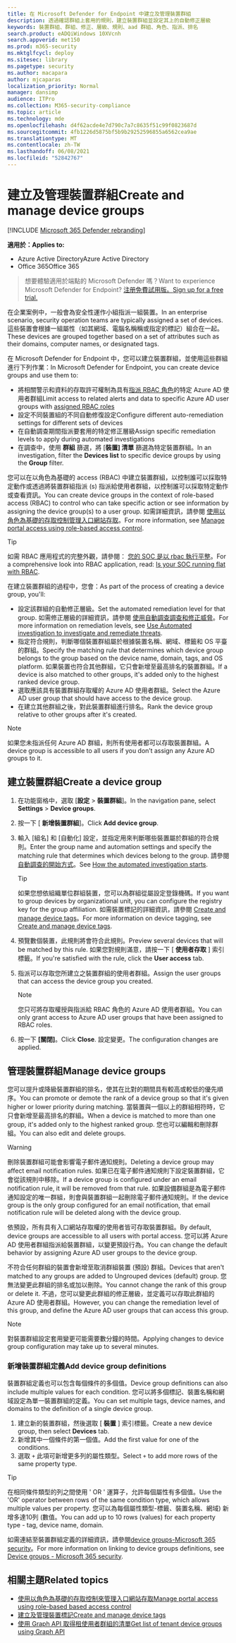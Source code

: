 ```yaml
---
title: 在 Microsoft Defender for Endpoint 中建立及管理裝置群組
description: 透過確認群組上套用的規則，建立裝置群組並設定其上的自動修正層級
keywords: 裝置群組、群組、修正、層級、規則、aad 群組、角色、指派、排名
search.product: eADQiWindows 10XVcnh
search.appverid: met150
ms.prod: m365-security
ms.mktglfcycl: deploy
ms.sitesec: library
ms.pagetype: security
ms.author: macapara
author: mjcaparas
localization_priority: Normal
manager: dansimp
audience: ITPro
ms.collection: M365-security-compliance
ms.topic: article
ms.technology: mde
ms.openlocfilehash: d4f62acde4e7d790c7a7c8635f51c99f0823687d
ms.sourcegitcommit: 4fb1226d5875bf5b9b29252596855a6562cea9ae
ms.translationtype: MT
ms.contentlocale: zh-TW
ms.lasthandoff: 06/08/2021
ms.locfileid: "52842767"
---
```

# <a name="create-and-manage-device-groups"></a><span data-ttu-id="fc37a-104">建立及管理裝置群組</span><span class="sxs-lookup"><span data-stu-id="fc37a-104">Create and manage device groups</span></span>

[!INCLUDE [Microsoft 365 Defender rebranding](../../includes/microsoft-defender.md)]


<span data-ttu-id="fc37a-105">**適用於：**</span><span class="sxs-lookup"><span data-stu-id="fc37a-105">**Applies to:**</span></span>
- <span data-ttu-id="fc37a-106">Azure Active Directory</span><span class="sxs-lookup"><span data-stu-id="fc37a-106">Azure Active Directory</span></span>
- <span data-ttu-id="fc37a-107">Office 365</span><span class="sxs-lookup"><span data-stu-id="fc37a-107">Office 365</span></span>

> <span data-ttu-id="fc37a-108">想要體驗適用於端點的 Microsoft Defender 嗎？</span><span class="sxs-lookup"><span data-stu-id="fc37a-108">Want to experience Microsoft Defender for Endpoint?</span></span> [<span data-ttu-id="fc37a-109">注册免費試用版。</span><span class="sxs-lookup"><span data-stu-id="fc37a-109">Sign up for a free trial.</span></span>](https://www.microsoft.com/microsoft-365/windows/microsoft-defender-atp?ocid=docs-wdatp-exposedapis-abovefoldlink)


<span data-ttu-id="fc37a-110">在企業案例中，一般會為安全性運作小組指派一組裝置。</span><span class="sxs-lookup"><span data-stu-id="fc37a-110">In an enterprise scenario, security operation teams are typically assigned a set of devices.</span></span> <span data-ttu-id="fc37a-111">這些裝置會根據一組屬性（如其網域、電腦名稱稱或指定的標記）組合在一起。</span><span class="sxs-lookup"><span data-stu-id="fc37a-111">These devices are grouped together based on a set of attributes such as their domains, computer names, or designated tags.</span></span>

<span data-ttu-id="fc37a-112">在 Microsoft Defender for Endpoint 中，您可以建立裝置群組，並使用這些群組進行下列作業：</span><span class="sxs-lookup"><span data-stu-id="fc37a-112">In Microsoft Defender for Endpoint, you can create device groups and use them to:</span></span>
- <span data-ttu-id="fc37a-113">將相關警示和資料的存取許可權制為具有[指派 RBAC 角色](rbac.md)的特定 Azure AD 使用者群組</span><span class="sxs-lookup"><span data-stu-id="fc37a-113">Limit access to related alerts and data to specific Azure AD user groups with [assigned RBAC roles](rbac.md)</span></span> 
- <span data-ttu-id="fc37a-114">設定不同裝置組的不同自動修復設定</span><span class="sxs-lookup"><span data-stu-id="fc37a-114">Configure different auto-remediation settings for different sets of devices</span></span>
- <span data-ttu-id="fc37a-115">在自動調查期間指派要套用的特定修正層級</span><span class="sxs-lookup"><span data-stu-id="fc37a-115">Assign specific remediation levels to apply during automated investigations</span></span>
- <span data-ttu-id="fc37a-116">在調查中，使用 **群組** 篩選，將 [**裝置] 清單** 篩選為特定裝置群組。</span><span class="sxs-lookup"><span data-stu-id="fc37a-116">In an investigation, filter the **Devices list** to specific device groups by using the **Group** filter.</span></span>

<span data-ttu-id="fc37a-117">您可以在以角色為基礎的 access (RBAC) 中建立裝置群組，以控制誰可以採取特定動作或透過將裝置群組指派 (s) 指派給使用者群組，以控制誰可以採取特定動作或查看資訊。</span><span class="sxs-lookup"><span data-stu-id="fc37a-117">You can create device groups in the context of role-based access (RBAC) to control who can take specific action or see information by assigning the device group(s) to a user group.</span></span> <span data-ttu-id="fc37a-118">如需詳細資訊，請參閱 [使用以角色為基礎的存取控制管理入口網站存取](rbac.md)。</span><span class="sxs-lookup"><span data-stu-id="fc37a-118">For more information, see [Manage portal access using role-based access control](rbac.md).</span></span>

>[!TIP]
> <span data-ttu-id="fc37a-119">如需 RBAC 應用程式的完整外觀，請參閱： [您的 SOC 是以 rbac 執行平整](https://techcommunity.microsoft.com/t5/Windows-Defender-ATP/Is-your-SOC-running-flat-with-limited-RBAC/ba-p/320015)。</span><span class="sxs-lookup"><span data-stu-id="fc37a-119">For a comprehensive look into RBAC application, read: [Is your SOC running flat with RBAC](https://techcommunity.microsoft.com/t5/Windows-Defender-ATP/Is-your-SOC-running-flat-with-limited-RBAC/ba-p/320015).</span></span>

<span data-ttu-id="fc37a-120">在建立裝置群組的過程中，您會：</span><span class="sxs-lookup"><span data-stu-id="fc37a-120">As part of the process of creating a device group, you'll:</span></span>
- <span data-ttu-id="fc37a-121">設定該群組的自動修正層級。</span><span class="sxs-lookup"><span data-stu-id="fc37a-121">Set the automated remediation level for that group.</span></span> <span data-ttu-id="fc37a-122">如需修正層級的詳細資訊，請參閱 [使用自動調查調查和修正威脅](automated-investigations.md)。</span><span class="sxs-lookup"><span data-stu-id="fc37a-122">For more information on remediation levels, see [Use Automated investigation to investigate and remediate threats](automated-investigations.md).</span></span>
- <span data-ttu-id="fc37a-123">指定符合規則，判斷哪個裝置群組屬於根據裝置名稱、網域、標籤和 OS 平臺的群組。</span><span class="sxs-lookup"><span data-stu-id="fc37a-123">Specify the matching rule that determines which device group belongs to the group based on the device name, domain, tags, and OS platform.</span></span> <span data-ttu-id="fc37a-124">如果裝置也符合其他群組，它只會新增至最高排名的裝置群組。</span><span class="sxs-lookup"><span data-stu-id="fc37a-124">If a device is also matched to other groups, it's added only to the highest ranked device group.</span></span>
- <span data-ttu-id="fc37a-125">選取應該具有裝置群組存取權的 Azure AD 使用者群組。</span><span class="sxs-lookup"><span data-stu-id="fc37a-125">Select the Azure AD user group that should have access to the device group.</span></span>
- <span data-ttu-id="fc37a-126">在建立其他群組之後，對此裝置群組進行排名。</span><span class="sxs-lookup"><span data-stu-id="fc37a-126">Rank the device group relative to other groups after it's created.</span></span>

>[!NOTE]
><span data-ttu-id="fc37a-127">如果您未指派任何 Azure AD 群組，則所有使用者都可以存取裝置群組。</span><span class="sxs-lookup"><span data-stu-id="fc37a-127">A device group is accessible to all users if you don’t assign any Azure AD groups to it.</span></span>

## <a name="create-a-device-group"></a><span data-ttu-id="fc37a-128">建立裝置群組</span><span class="sxs-lookup"><span data-stu-id="fc37a-128">Create a device group</span></span>

1. <span data-ttu-id="fc37a-129">在功能窗格中，選取 [**設定**  >  **裝置群組**]。</span><span class="sxs-lookup"><span data-stu-id="fc37a-129">In the navigation pane, select **Settings** > **Device groups**.</span></span>

2. <span data-ttu-id="fc37a-130">按一下 [ **新增裝置群組**]。</span><span class="sxs-lookup"><span data-stu-id="fc37a-130">Click **Add device group**.</span></span>

3. <span data-ttu-id="fc37a-131">輸入 [組名] 和 [自動化] 設定，並指定用來判斷哪些裝置屬於群組的符合規則。</span><span class="sxs-lookup"><span data-stu-id="fc37a-131">Enter the group name and automation settings and specify the matching rule that determines which devices belong to the group.</span></span> <span data-ttu-id="fc37a-132">請參閱 [自動調查的開始方式](automated-investigations.md#how-the-automated-investigation-starts)。</span><span class="sxs-lookup"><span data-stu-id="fc37a-132">See [How the automated investigation starts](automated-investigations.md#how-the-automated-investigation-starts).</span></span>

    >[!TIP]
    ><span data-ttu-id="fc37a-133">如果您想依組織單位群組裝置，您可以為群組從屬設定登錄機碼。</span><span class="sxs-lookup"><span data-stu-id="fc37a-133">If you want to group devices by organizational unit, you can configure the registry key for the group affiliation.</span></span> <span data-ttu-id="fc37a-134">如需裝置標記的詳細資訊，請參閱 [Create and manage device tags](machine-tags.md)。</span><span class="sxs-lookup"><span data-stu-id="fc37a-134">For more information on device tagging, see [Create and manage device tags](machine-tags.md).</span></span>

4. <span data-ttu-id="fc37a-135">預覽數個裝置，此規則將會符合此規則。</span><span class="sxs-lookup"><span data-stu-id="fc37a-135">Preview several devices that will be matched by this rule.</span></span> <span data-ttu-id="fc37a-136">如果您對規則滿意，請按一下 [ **使用者存取** ] 索引標籤。</span><span class="sxs-lookup"><span data-stu-id="fc37a-136">If you're satisfied with the rule, click the **User access** tab.</span></span>

5. <span data-ttu-id="fc37a-137">指派可以存取您所建立之裝置群組的使用者群組。</span><span class="sxs-lookup"><span data-stu-id="fc37a-137">Assign the user groups that can access the device group you created.</span></span>

    >[!NOTE]
    ><span data-ttu-id="fc37a-138">您只可將存取權授與指派給 RBAC 角色的 Azure AD 使用者群組。</span><span class="sxs-lookup"><span data-stu-id="fc37a-138">You can only grant access to Azure AD user groups that have been assigned to RBAC roles.</span></span>

6. <span data-ttu-id="fc37a-139">按一下 **[關閉]**。</span><span class="sxs-lookup"><span data-stu-id="fc37a-139">Click **Close**.</span></span> <span data-ttu-id="fc37a-140">設定變更。</span><span class="sxs-lookup"><span data-stu-id="fc37a-140">The configuration changes are applied.</span></span>

## <a name="manage-device-groups"></a><span data-ttu-id="fc37a-141">管理裝置群組</span><span class="sxs-lookup"><span data-stu-id="fc37a-141">Manage device groups</span></span>

<span data-ttu-id="fc37a-142">您可以提升或降級裝置群組的排名，使其在比對的期間具有較高或較低的優先順序。</span><span class="sxs-lookup"><span data-stu-id="fc37a-142">You can promote or demote the rank of a device group so that it's given higher or lower priority during matching.</span></span> <span data-ttu-id="fc37a-143">當裝置與一個以上的群組相符時，它只會新增至最高排名的群組。</span><span class="sxs-lookup"><span data-stu-id="fc37a-143">When a device is matched to more than one group, it's added only to the highest ranked group.</span></span> <span data-ttu-id="fc37a-144">您也可以編輯和刪除群組。</span><span class="sxs-lookup"><span data-stu-id="fc37a-144">You can also edit and delete groups.</span></span>



>[!WARNING]
><span data-ttu-id="fc37a-145">刪除裝置群組可能會影響電子郵件通知規則。</span><span class="sxs-lookup"><span data-stu-id="fc37a-145">Deleting a device group may affect email notification rules.</span></span> <span data-ttu-id="fc37a-146">如果已在電子郵件通知規則下設定裝置群組，它會從該規則中移除。</span><span class="sxs-lookup"><span data-stu-id="fc37a-146">If a device group is configured under an email notification rule, it will be removed from that rule.</span></span> <span data-ttu-id="fc37a-147">如果設備群組是為電子郵件通知設定的唯一群組，則會與裝置群組一起刪除電子郵件通知規則。</span><span class="sxs-lookup"><span data-stu-id="fc37a-147">If the device group is the only group configured for an email notification, that email notification rule will be deleted along with the device group.</span></span>

<span data-ttu-id="fc37a-148">依預設，所有具有入口網站存取權的使用者皆可存取裝置群組。</span><span class="sxs-lookup"><span data-stu-id="fc37a-148">By default, device groups are accessible to all users with portal access.</span></span> <span data-ttu-id="fc37a-149">您可以將 Azure AD 使用者群組指派給裝置群組，以變更預設行為。</span><span class="sxs-lookup"><span data-stu-id="fc37a-149">You can change the default behavior by assigning Azure AD user groups to the device group.</span></span>

<span data-ttu-id="fc37a-150">不符合任何群組的裝置會新增至取消群組裝置 (預設) 群組。</span><span class="sxs-lookup"><span data-stu-id="fc37a-150">Devices that aren't matched to any groups are added to Ungrouped devices (default) group.</span></span> <span data-ttu-id="fc37a-151">您無法變更此群組的排名或加以刪除。</span><span class="sxs-lookup"><span data-stu-id="fc37a-151">You cannot change the rank of this group or delete it.</span></span> <span data-ttu-id="fc37a-152">不過，您可以變更此群組的修正層級，並定義可以存取此群組的 Azure AD 使用者群組。</span><span class="sxs-lookup"><span data-stu-id="fc37a-152">However, you can change the remediation level of this group, and define the Azure AD user groups that can access this group.</span></span>

>[!NOTE]
> <span data-ttu-id="fc37a-153">對裝置群組設定套用變更可能需要數分鐘的時間。</span><span class="sxs-lookup"><span data-stu-id="fc37a-153">Applying changes to device group configuration may take up to several minutes.</span></span>


### <a name="add-device-group-definitions"></a><span data-ttu-id="fc37a-154">新增裝置群組定義</span><span class="sxs-lookup"><span data-stu-id="fc37a-154">Add device group definitions</span></span>
<span data-ttu-id="fc37a-155">裝置群組定義也可以包含每個條件的多個值。</span><span class="sxs-lookup"><span data-stu-id="fc37a-155">Device group definitions can also include multiple values for each condition.</span></span> <span data-ttu-id="fc37a-156">您可以將多個標記、裝置名稱和網域設定為單一裝置群組的定義。</span><span class="sxs-lookup"><span data-stu-id="fc37a-156">You can set multiple tags, device names, and domains to the definition of a single device group.</span></span>

1. <span data-ttu-id="fc37a-157">建立新的裝置群組，然後選取 [ **裝置** ] 索引標籤。</span><span class="sxs-lookup"><span data-stu-id="fc37a-157">Create a new device group, then select **Devices** tab.</span></span>
2. <span data-ttu-id="fc37a-158">新增其中一個條件的第一個值。</span><span class="sxs-lookup"><span data-stu-id="fc37a-158">Add the first value for one of the conditions.</span></span>
3. <span data-ttu-id="fc37a-159">選取 `+` 此項可新增更多列的屬性類型。</span><span class="sxs-lookup"><span data-stu-id="fc37a-159">Select `+` to add more rows of the same property type.</span></span>

>[!TIP]
> <span data-ttu-id="fc37a-160">在相同條件類型的列之間使用 ' OR ' 運算子，允許每個屬性有多個值。</span><span class="sxs-lookup"><span data-stu-id="fc37a-160">Use the 'OR' operator between rows of the same condition type, which allows multiple values per property.</span></span>
> <span data-ttu-id="fc37a-161">您可以為每個屬性類型-標籤、裝置名稱、網域) 新增多達10列 (數值。</span><span class="sxs-lookup"><span data-stu-id="fc37a-161">You can add up to 10 rows (values) for each property type - tag, device name, domain.</span></span>

<span data-ttu-id="fc37a-162">如需連結至裝置群組定義的詳細資訊，請參閱[device groups-Microsoft 365 security](https://sip.security.microsoft.com/homepage)。</span><span class="sxs-lookup"><span data-stu-id="fc37a-162">For more information on linking to device groups definitions, see [Device groups - Microsoft 365 security](https://sip.security.microsoft.com/homepage).</span></span>

## <a name="related-topics"></a><span data-ttu-id="fc37a-163">相關主題</span><span class="sxs-lookup"><span data-stu-id="fc37a-163">Related topics</span></span>

- [<span data-ttu-id="fc37a-164">使用以角色為基礎的存取控制來管理入口網站存取</span><span class="sxs-lookup"><span data-stu-id="fc37a-164">Manage portal access using role-based based access control</span></span>](rbac.md)
- [<span data-ttu-id="fc37a-165">建立及管理裝置標記</span><span class="sxs-lookup"><span data-stu-id="fc37a-165">Create and manage device tags</span></span>](machine-tags.md)
- [<span data-ttu-id="fc37a-166">使用 Graph API 取得租使用者群組的清單</span><span class="sxs-lookup"><span data-stu-id="fc37a-166">Get list of tenant device groups using Graph API</span></span>](/graph/api/device-list-memberof)
